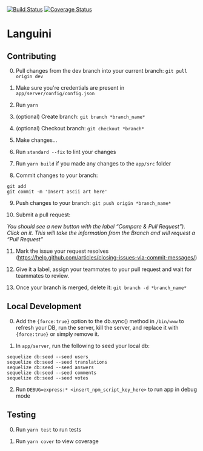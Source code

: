 [![Build Status](https://travis-ci.org/Languini/Languini.svg?branch=master)](https://travis-ci.org/Languini/Languini)
[![Coverage Status](https://coveralls.io/repos/github/Languini/Languini/badge.svg?branch=master)](https://coveralls.io/github/Languini/Languini?branch=master)
# Languini

## Contributing

0. Pull changes from the dev branch into your current branch: `git pull origin dev`

1. Make sure you're credentials are present in `app/server/config/config.json`

2. Run `yarn`

3. (optional) Create branch: `git branch *branch_name*`

4. (optional) Checkout branch: `git checkout *branch*`

5. Make changes...

6. Run `standard --fix` to lint your changes

7. Run `yarn build` if you made any changes to the `app/src` folder

8. Commit changes to your branch:
```
git add
git commit -m 'Insert ascii art here'
```
9. Push changes to your branch: `git push origin *branch_name*`

10. Submit a pull request:

_You should see a new button with the label “Compare & Pull Request”). Click on it. This will take the information from the Branch and will request a “Pull Request”_

11. Mark the issue your request resolves (https://help.github.com/articles/closing-issues-via-commit-messages/)

12. Give it a label, assign your teammates to your pull request and wait for teammates to review.

13. Once your branch is merged, delete it: `git branch -d *branch_name*`

## Local Development

0. Add the `{force:true}` option to the db.sync() method in `/bin/www` to refresh your DB, run the server, kill the server, and replace it with `{force:true}` or simply remove it.

1. In `app/server`, run the following to seed your local db:

```
sequelize db:seed --seed users
sequelize db:seed --seed translations
sequelize db:seed --seed answers
sequelize db:seed --seed comments
sequelize db:seed --seed votes
```

2. Run `DEBUG=express:* <insert_npm_script_key_here>` to run app in debug mode

## Testing

0. Run `yarn test` to run tests

1. Run `yarn cover` to view coverage
